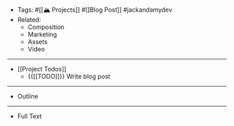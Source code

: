 - Tags: #[[🏔️ Projects]] #[[Blog Post]] #jackandamydev
- Related:
    - Composition
    - Marketing
    - Assets
    - Video
- ----------------------------------------------- 
- [[Project Todos]]
    - {{[[TODO]]}} Write blog post
- ----------------------------------------------- 
- Outline
- ----------------------------------------------- 
- Full Text
